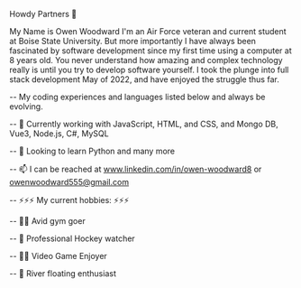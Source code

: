 Howdy Partners 👋

My Name is Owen Woodward I'm an Air Force veteran and current student at Boise State University. But more importantly  I have always been fascinated by software development since my first time using a computer at 8 years old. You never understand how amazing and complex technology really is until you try to develop software yourself. I took the plunge into full stack development May of 2022, and have enjoyed the struggle thus far.

--  My coding experiences and languages listed below and always be evolving.

-- 🔭 Currently working with JavaScript, HTML, and CSS, and Mongo DB, Vue3, Node.js, C#, MySQL

-- 🌱 Looking to learn Python and many more

-- 📫 I can be reached at www.linkedin.com/in/owen-woodward8 or owenwoodward555@gmail.com

-- ⚡⚡⚡ My current hobbies: ⚡⚡⚡

-- 🏋️‍♀️ Avid gym goer

-- 🏑 Professional Hockey watcher

-- 🧙‍♂️ Video Game Enjoyer

-- 🌊 River floating enthusiast



<!--
**owennwoodward/owennwoodward** is a ✨ _special_ ✨ repository because its `README.md` (this file) appears on your GitHub profile.

Here are some ideas to get you started:

- 🔭 I’m currently working on ...
- 🌱 I’m currently learning ...
- 👯 I’m looking to collaborate on ...
- 🤔 I’m looking for help with ...
- 💬 Ask me about ...
- 📫 How to reach me: ...
- 😄 Pronouns: ...
- ⚡ Fun fact: ...
-->
